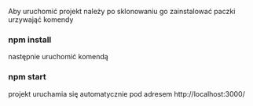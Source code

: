 Aby uruchomić projekt należy po sklonowaniu go zainstalować paczki urzywająć komendy

### npm install

następnie uruchomić komendą 

### npm start

projekt uruchamia się automatycznie pod adresem http://localhost:3000/
